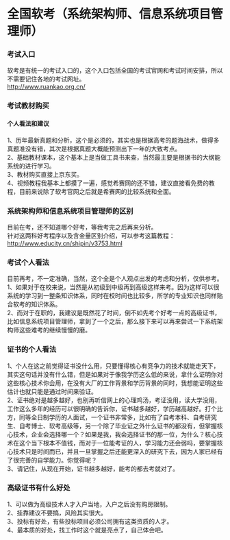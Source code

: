 # 全国软考（系统架构师、信息系统项目管理师）
### 考试入口
软考是有统一的考试入口的，这个入口包括全国的考试官网和考试时间安排，所以不需要记住各地的考试网址。  
http://www.ruankao.org.cn/  
### 考试教材购买
#### 个人看法和建议  
1、历年最新真题和分析，这个是必须的，其实也是根据高考的题海战术，做得多真题准没有错，其次是根据真题大概能预测出下一年的大致考点。  
2、基础教材课本，这个基本上是当做工具书来查，当然最主要是根据书的大纲能系统的进行学习。  
3、教材购买直接上京东买。  
4、视频教程我基本上都摸了一遍，感觉希赛网的还不错，建议直接看免费的教程，目前来说除了软考官网之后就是希赛网的比较系统和全面。  
### 系统架构师和信息系统项目管理师的区别
目前在考，还不知道哪个好考，等我考完之后再来分析。  
针对这两科好考程序以及含金量区别介绍，可以参考这篇教程：http://www.educity.cn/shipin/v3753.html  
### 考试个人看法
目前再考，不一定准确，当然，这个全是个人观点出发的考虑和分析，仅供参考。  
1、如果对于在校来说，当然是从初级到中级再到高级这样来考。因为这样可以很系统的学习到一整条知识体系，同时在校时间也比较多，所学的专业知识也同样贴合软考的知识体系。  
2、而对于在职的，我建议是既然花了时间，倒不如先考个好考一点的高级证书，比如信息系统项目管理师，拿到了一个之后，那么接下来可以再来尝试一下系统架构师这些难考的继续慢慢的磨。  
### 证书的个人看法
1、个人在这之前觉得证书没什么用，只要懂得核心有竞争力的技术就能走天下，其实这句话并没有什么错，但是如果对于像我学历这么低的来说，拿什么证明你对这些核心技术你会用，在没有大厂的工作背景和学历背景的同时，我想能证明这些估计也就只能是通过时间来验证。  
2、证书绝对是越多越好，也别再听信网上的心理鸡汤，考证没用，读大学没用，工作这么多年的经历可以很明确的告诉你，证书越多越好，学历越高越好。打个比方，同等全日制学历的人面试，一个证书非常多，比如有了自考本科、自考研究生、自考博士、软考高级等，另一个除了毕业证之外什么证书的都没有，但掌握核心技术，企业会选择哪一个？如果是我，我会选择证书的那一位，为什么？核心技术在这个当下根本不值钱，而对于一位能考证的人，学习能力还会弱吗，要掌握核心技术只是时间而已，并且一旦掌握之后还能更深入的研究下去，因为人家已经有了很完善的自学能力。你觉得呢？  
3、请记住，从现在开始，证书越多越好，能考的都去考就对了。  
### 高级证书有什么好处
1、可以做为高级技术人才入户当地，入户之后没有购房限制。  
2、挂靠建议不要搞，风险其实很大。  
3、投标有好处，有些投标项目必须公司拥有这类资质的人才。  
4、最本质的好处，找工作时这个就是亮点了，自己体会吧。  
